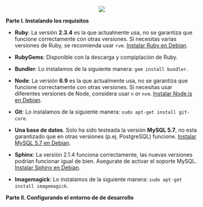 <p align="center">
  <img src="https://irp-cdn.multiscreensite.com/b3c540b6/dms3rep/multi/tablet/Sharetribe-1279x226.Logo.no-margin.png">
</p>

**Parte I. Instalando los requisitos**

* **Ruby**: La versión **2.3.4** es la que actualmente usa, no se garantiza que funcione correctamente con otras versiones. Si necesitas varias versiones de Ruby, se recomienda usar `rvm`. [Instalar Ruby en Debian](https://fermarval.github.io/Instalar-Ruby-en-Debian-Stretch/).

* **RubyGems**: Disponible con la descarga y compiplación de Ruby.

* **Bundler**: Lo instalamos de la siguiente manera: `gem install bundler`.

* **Node**: La versión **6.9** es la que actualmente usa, no se garantiza que funcione correctamente con otras versiones. Si necesitas usar diferentes versiones de Node, considera usar `n` or `nvm`. [Instalar Node.js en Debian](https://fermarval.github.io/Instalar-Node.JS-en-Debian-Stretch/).

* **Git**: Lo instalamos de la siguiente manera: `sudo apt-get install git-core`.

* **Una base de datos**. Solo ha sido testeada la versión **MySQL 5.7**, no esta garantizado que en otras versiones (p.ej. PostgreSQL) funcione. [Instalar MySQL 5.7 en Debian]().

* **Sphinx**: La versión 2.1.4 funciona correctamente, las nuevas versiones podrían funcionar igual de bien. Asegurate de activar el soporte MySQL. [Instalar Sphinx en Debian]().

* **Imagemagick**: Lo instalamos de la siguiente manera: `sudo apt-get install imagemagick`.

**Parte II. Configurando el entorno de de desarrollo**
